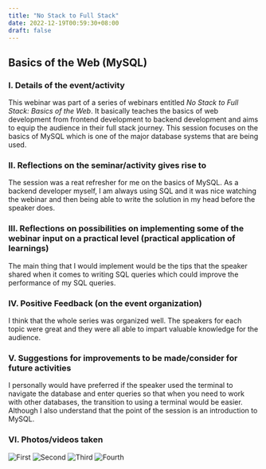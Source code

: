 ```yaml
---
title: "No Stack to Full Stack"
date: 2022-12-19T00:59:30+08:00
draft: false
---
```


## Basics of the Web (MySQL)

### I. Details of the event/activity
This webinar was part of a series of webinars entitled _No Stack to Full Stack: Basics of the Web_. It basically teaches the basics of web development from frontend development to backend development and aims to equip the audience in their full stack journey. This session focuses on the basics of MySQL which is one of the major database systems that are being used.

### II. Reflections on the seminar/activity gives rise to
The session was a reat refresher for me on the basics of MySQL. As a backend developer myself, I am always using SQL and it was nice watching the webinar and then being able to write the solution in my head before the speaker does. 

### III. Reflections on possibilities on implementing some of the webinar input on a practical level (practical application of learnings)
The main thing that I would implement would be the tips that the speaker shared when it comes to writing SQL queries which could improve the performance of my SQL queries.

### IV. Positive Feedback (on the event organization)
I think that the whole series was organized well. The speakers for each topic were great and they were all able to impart valuable knowledge for the audience.

### V. Suggestions for improvements to be made/consider for future activities
I personally would have preferred if the speaker used the terminal to navigate the database and enter queries so that when you need to work with other databases, the transition to using a terminal would be easier. Although I also understand that the point of the session is an introduction to MySQL.

### VI. Photos/videos taken
![First](/seminars-educational-trips/posts/no-stack-full-stack/images/1.png "First")
![Second](/seminars-educational-trips/posts/no-stack-full-stack/images/6.png "Second")
![Third](/seminars-educational-trips/posts/no-stack-full-stack/images/8.png "Third")
![Fourth](/seminars-educational-trips/posts/no-stack-full-stack/images/cert.png "Fourth")